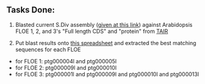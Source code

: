 ## Tasks Done:

1. Blasted current S.Div assembly ([given at this link](https://ucdavis.app.box.com/folder/223780038618)) against Arabidopsis FLOE 1, 2, and 3's  "Full length CDS" and "protein" from [TAIR](https://www.arabidopsis.org/)

2. Put blast results onto [this spreadsheet](https://docs.google.com/spreadsheets/d/1oBC-fnAcyAyqWPGcrLjeC9oqIf-78krFuIXgaVq4L6s/edit#gid=1075213907) and extracted the best matching sequences for each FLOE
- for FLOE 1: ptg000004l and ptg000005l
- for FLOE 2: ptg000009l and ptg000010l
- for FLOE 3: ptg000001l and ptg000009l and ptg000010l and ptg000013l